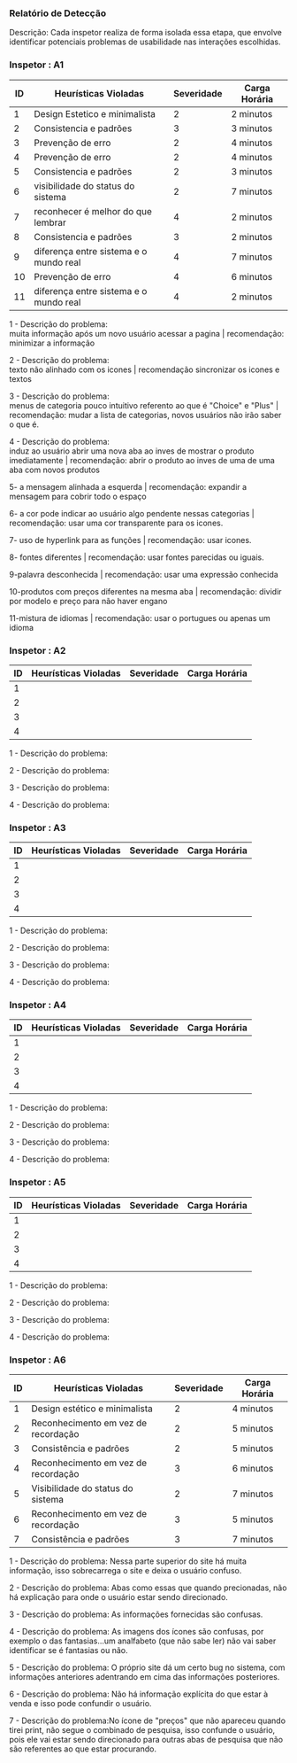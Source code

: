 ### Relatório de Detecção

Descrição: Cada inspetor realiza de forma isolada essa etapa, que envolve identificar potenciais problemas de usabilidade nas interações escolhidas.

### Inspetor : A1

| ID | Heurísticas Violadas                 | Severidade| Carga Horária  |
|----|--------------------------------------|-----------|----------------|
|  1 |Design Estetico e minimalista         |     2     |   2 minutos    |
|  2 |Consistencia e padrões                |     3     |   3 minutos    |
|  3 |Prevenção de erro                     |     2     |   4 minutos    |
|  4 |Prevenção de erro                     |     2     |   4 minutos    |
|  5 |Consistencia e padrões                |     2     |   3 minutos    |
|  6 |visibilidade do status do sistema     |     2     |   7 minutos    |
|  7 |reconhecer é melhor do que lembrar    |     4     |   2 minutos    |
|  8 |Consistencia e padrões                |     3     |   2 minutos    |
|  9 |diferença entre sistema e o mundo real|     4     |   7 minutos    |
| 10 |Prevenção de erro                     |     4     |   6 minutos    |
| 11 |diferença entre sistema e o mundo real|     4     |   2 minutos    |


1 - Descrição do problema:<br/> muita informação após um novo usuário acessar a pagina | recomendação: minimizar a informação

2 - Descrição do problema:<br/> texto não alinhado com os icones | recomendação sincronizar os icones e textos 

3 - Descrição do problema:<br/> menus de categoria pouco intuitivo referento ao que é "Choice" e "Plus" | recomendação: mudar a lista de categorias, novos usuários não irão saber o que é.

4 - Descrição do problema:<br/> induz ao usuário abrir uma nova aba ao inves de mostrar o produto imediatamente | recomendação: abrir o produto ao inves de uma de uma aba com novos produtos

5- a mensagem alinhada a esquerda | recomendação: expandir a mensagem para cobrir todo o espaço

6- a cor pode indicar ao usuário algo pendente nessas categorias | recomendação: usar uma cor transparente para os icones.

7- uso de hyperlink para as funções | recomendação: usar icones.

8- fontes diferentes | recomendação: usar fontes parecidas ou iguais.

9-palavra desconhecida | recomendação: usar uma expressão conhecida

10-produtos com preços diferentes na mesma aba | recomendação: dividir por modelo e preço para não haver engano

11-mistura de idiomas | recomendação: usar o portugues ou apenas um idioma



### Inspetor : A2

| ID | Heurísticas Violadas | Severidade | Carga Horária |
|----|----------------------|------------|---------------|
|  1 |                      |            |               |
|  2 |                      |            |               |
|  3 |                      |            |               |
|  4 |                      |            |               |

1 - Descrição do problema:<br/>

2 - Descrição do problema:<br/>

3 - Descrição do problema:<br/>

4 - Descrição do problema:<br/>


### Inspetor : A3

| ID | Heurísticas Violadas | Severidade | Carga Horária |
|----|----------------------|------------|---------------|
|  1 |                      |            |               |
|  2 |                      |            |               |
|  3 |                      |            |               |
|  4 |                      |            |               |

1 - Descrição do problema:<br/>

2 - Descrição do problema:<br/>

3 - Descrição do problema:<br/>

4 - Descrição do problema:<br/>



### Inspetor : A4

| ID | Heurísticas Violadas | Severidade | Carga Horária |
|----|----------------------|------------|---------------|
|  1 |                      |            |               |
|  2 |                      |            |               |
|  3 |                      |            |               |
|  4 |                      |            |               |

1 - Descrição do problema:<br/>

2 - Descrição do problema:<br/>

3 - Descrição do problema:<br/>

4 - Descrição do problema:<br/>



### Inspetor : A5

| ID | Heurísticas Violadas | Severidade | Carga Horária |
|----|----------------------|------------|---------------|
|  1 |                      |            |               |
|  2 |                      |            |               |
|  3 |                      |            |               |
|  4 |                      |            |               |

1 - Descrição do problema:<br/>

2 - Descrição do problema:<br/>

3 - Descrição do problema:<br/>

4 - Descrição do problema:<br/>


### Inspetor : A6

| ID |       Heurísticas Violadas        | Severidade | Carga Horária |
|----|-----------------------------------|------------|---------------|
|  1 |Design estético e minimalista      |     2      |   4 minutos   |
|  2 |Reconhecimento em vez de recordação|     2      |   5 minutos   |
|  3 |Consistência e padrões             |     2      |   5 minutos   |
|  4 |Reconhecimento em vez de recordação|     3      |   6 minutos   |
|  5 |Visibilidade do status do sistema  |     2      |   7 minutos   |
|  6 |Reconhecimento em vez de recordação|     3      |   5 minutos   |
|  7 |Consistência e padrões             |     3      |   7 minutos   |

1 - Descrição do problema: Nessa parte superior do site há muita informação, isso sobrecarrega o site e deixa o usuário confuso.<br/>

2 - Descrição do problema: Abas como essas que quando precionadas, não há explicação para onde o usuário estar sendo direcionado.<br/>

3 - Descrição do problema: As informações fornecidas são confusas.<br/>

4 - Descrição do problema: As imagens dos ícones são confusas, por exemplo o das fantasias...um analfabeto (que não sabe ler) não vai saber identificar se é fantasias ou não.<br/>

5 - Descrição do problema: O próprio site dá um certo bug no sistema, com informações anteriores adentrando em cima das informações posteriores.<br/>

6 - Descrição do problema: Não há informação explícita do que estar à venda e isso pode confundir o usuário.<br/>

7 - Descrição do problema:No ícone de "preços" que não apareceu quando tirei print, não segue o combinado de pesquisa, isso
confunde o usuário, pois ele vai estar sendo direcionado para outras abas de pesquisa que não são
referentes ao que estar procurando.<br/>

